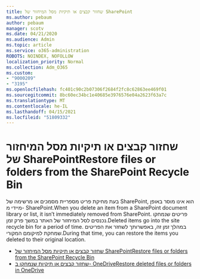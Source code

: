 ```yaml
---
title: שחזור קבצים או תיקיות מסל המיחזור של SharePoint
ms.author: pebaum
author: pebaum
manager: scotv
ms.date: 04/21/2020
ms.audience: Admin
ms.topic: article
ms.service: o365-administration
ROBOTS: NOINDEX, NOFOLLOW
localization_priority: Normal
ms.collection: Adm_O365
ms.custom:
- "9000209"
- "3195"
ms.openlocfilehash: fc401c90c2b07306f2684f2fc8c62863ee469f01
ms.sourcegitcommit: 8bc60ec34bc1e40685e3976576e04a2623f63a7c
ms.translationtype: MT
ms.contentlocale: he-IL
ms.lasthandoff: 04/15/2021
ms.locfileid: "51809332"
---
```

# <a name="restore-files-or-folders-from-the-sharepoint-recycle-bin"></a><span data-ttu-id="660ce-102">שחזור קבצים או תיקיות מסל המיחזור של SharePoint</span><span class="sxs-lookup"><span data-stu-id="660ce-102">Restore files or folders from the SharePoint Recycle Bin</span></span> 

<span data-ttu-id="660ce-103">בעת מחיקת פריט מספריית מסמכים או מרשימה של SharePoint, הוא אינו מוסר באופן מיידי מ- SharePoint.</span><span class="sxs-lookup"><span data-stu-id="660ce-103">When you delete an item from a SharePoint document library or list, it isn’t immediately removed from SharePoint.</span></span> <span data-ttu-id="660ce-104">פריטים שנמחקו נכנסים לסל המיחזור של האתר במשך פרק זמן.</span><span class="sxs-lookup"><span data-stu-id="660ce-104">Deleted items go into the site recycle bin for a period of time.</span></span> <span data-ttu-id="660ce-105">במהלך זמן זה, באפשרותך לשחזר את הפריטים שמחקת למיקומם המקורי.</span><span class="sxs-lookup"><span data-stu-id="660ce-105">During that time, you can restore the items you deleted to their original location.</span></span>

- [<span data-ttu-id="660ce-106">שחזור קבצים או תיקיות מסל המיחזור של SharePoint</span><span class="sxs-lookup"><span data-stu-id="660ce-106">Restore files or folders from the SharePoint Recycle Bin</span></span>](https://support.office.com/article/Restore-items-in-the-Recycle-Bin-of-a-SharePoint-site-6df466b6-55f2-4898-8d6e-c0dff851a0be)
- [<span data-ttu-id="660ce-107">שחזור קבצים או תיקיות שנמחקו ב- OneDrive</span><span class="sxs-lookup"><span data-stu-id="660ce-107">Restore deleted files or folders in OneDrive</span></span>](https://support.office.com/article/restore-deleted-files-or-folders-in-onedrive-949ada80-0026-4db3-a953-c99083e6a84f)
